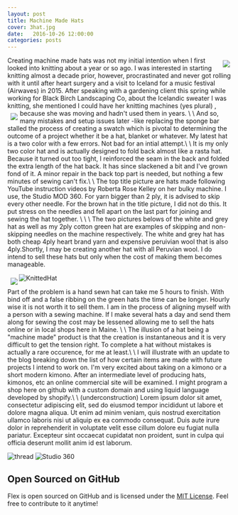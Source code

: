 ```yaml
---
layout: post
title: Machine Made Hats
cover: 3hat.jpg
date:   2016-10-26 12:00:00
categories: posts
---
```



<img style="float: right; padding: 8px 3px 0px 7px;" src="/flex/images/machine.jpg">

  Creating machine made hats was not my initial intention when I first looked into
knitting about a year or so ago. I was interested in starting knitting almost a decade
prior, however, procrastinated and never got rolling with it until after heart surgery
and a visit to Iceland for a music festival (Airwaves) in 2015. After speaking with a gardening
client this spring while working for Black Birch Landscaping Co, about the Icelandic
sweater I was knitting, she mentioned I could have her knitting machines (yes plural) ,
because she was moving and hadn't used them in years. \\
\\
<img style="float: left; padding: 8px 5px 5px 7px;" src="/flex/images/stiped hat 2.jpg">
  And so, many mistakes and setup issues later -like replacing the sponge bar stalled the process of creating
a swatch which is pivotal to determining the outcome of a project whether it be a hat, blanket
or whatever. My latest hat is a two color with a few errors. Not bad for an intial attempt.\\
\\
  It is my only two color hat and is actually designed to fold back almost like a rasta 
hat. Because it turned out too tight, I reinforced the seam in the back and folded the extra length of
the hat back. It has since slackened a bit and I've grown fond of it. A minor repair in the back top part
is needed, but nothing a few minutes of sewing can't fix.\\
\\
  The top title picture are hats made following YouTube instruction videos by Roberta Rose Kelley on her bulky 
machine. I use, the Studio MOD 360. For yarn bigger than 2 ply, it is advised to skip every other needle. For the brown hat in the title picture, I did not do this. It put stress on the needles and fell apart on the last part for joining and sewing the hat together. \\
\\
\\
    The two pictures belows of the white and grey hat as well as my 2ply cotton green hat are examples of skipping and non-skipping needles on the machine respectively. The white and grey hat has both cheap 4ply heart brand yarn and expensive peruivian wool that is also 4ply.Shortly, I may be creating another hat with all Peruvian wool. I do intend to sell these hats but only when the cost of making them becomes manageable.
   
<img style="float: left; padding: 8px 3px 0px 7px;" src="/flex/images/stripehat.jpg">



![KnittedHat](/flex/images/hatshallow.jpg) 

 Part of the problem is a hand sewn hat can take me 5 hours to finish. With bind off and a false ribbing on the green hats the time can be longer. Hourly wise it is not worth it to sell them. I am in the process of aligning myself with a person with a sewing machine. If I make several hats a day and send them along for sewing the cost may be lessened allowing me to sell the hats online or in local shops here in Maine. \\
 \\
    The illusion of a hat being a "machine made" product is that the creation is instantaneous and it is very difficult to get the tension right. To complete a hat without mistakes is actually a rare occurence, for me at least.\\
    \\
    I will illustrate with an update to the blog breaking down the list of how certain items are made with future projects I intend to work on. I'm very excited about taking on a kimono or a short modern kimono. After an intermediate level of producing hats, kimonos, etc an online commercial site will be examined. I might program a shop here on github with a custom domain and using liquid language developed by shopify.\\
    \\
    (underconstruction) Lorem ipsum dolor sit amet, consectetur adipiscing elit, sed do eiusmod tempor incididunt ut labore et dolore magna aliqua. Ut enim ad minim veniam, quis nostrud exercitation ullamco laboris nisi ut aliquip ex ea commodo consequat. Duis aute irure dolor in reprehenderit in voluptate velit esse cillum dolore eu fugiat nulla pariatur. Excepteur sint occaecat cupidatat non proident, sunt in culpa qui officia deserunt mollit anim id est laborum.

![thread](/flex/images/handsew.jpg) 
![Studio 360](/flex/images/studio.jpg) 

## Open Sourced on GitHub

Flex is open sourced on GitHub 
and is licensed under the [MIT License](http://opensource.org/licenses/MIT).
 Feel free to contribute to it anytime!
